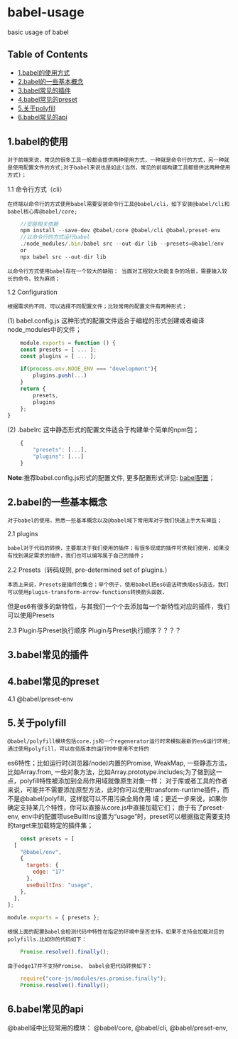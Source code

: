 # babel-usage

basic usage of babel

## Table of Contents

- [1.babel的使用方式](#babel-use-method)
- [2.babel的一些基本概念](#babel-core-concept)
- [3.babel常见的插件](#babel-api)
- [4.babel常见的preset](#babel-api)
- [5.关于polyfill](#babel-polyfill)
- [6.babel常见的api](#babel-api)
  
## 1.babel的使用

    对于前端来说，常见的很多工具一般都会提供两种使用方式，一种就是命令行的方式，另一种就是使用配置文件的方式;对于babel来说也是如此(当然，常见的前端构建工具都提供这两种使用方式)；

1.1 命令行方式（cli）

    在终端以命令行的方式使用babel需要安装命令行工具@babel/cli，如下安装@babel/cli和babel核心库@babel/core;

```javascript
    //安装相关依赖
    npm install --save-dev @babel/core @babel/cli @babel/preset-env
    //以命令行的方式运行babel
    ./node_modules/.bin/babel src --out-dir lib --presets=@babel/env
    or
    npx babel src --out-dir lib
```

    以命令行方式使用babel存在一个较大的缺陷： 当面对工程较大功能复杂的场景，需要输入较长的命令，较为麻烦；

1.2 Configuration

    根据需求的不同，可以选择不同配置文件；比较常用的配置文件有两种形式；

(1) babel.config.js
    这种形式的配置文件适合于编程的形式创建或者编译node_modules中的文件；

```javascript
    module.exports = function () {
    const presets = [ ... ];
    const plugins = [ ... ];

    if(process.env.NODE_ENV === "development"){
        plugins.push(...)
    }
    return {
        presets,
        plugins
    };
}
```

(2) .babelrc
    这中静态形式的配置文件适合于构建单个简单的npm包；

```javascript
    {
        "presets": [...],
        "plugins": [...]
    }
```

**Note**:推荐babel.config.js形式的配置文件, 更多配置形式详见: [babel配置](https://babeljs.io/docs/en/configuration#babelconfigjs)；

## 2.babel的一些基本概念

    对于babel的使用，熟悉一些基本概念以及@babel域下常用库对于我们快速上手大有裨益；

2.1 plugins

    babel对于代码的转换，主要取决于我们使用的插件；有很多现成的插件可供我们使用，如果没有找到满足需求的插件，我们也可以编写属于自己的插件；

2.2 Presets（转码规则, pre-determined set of plugins.）

    本质上来说，Presets是插件的集合；举个例子，使用babel把es6语法转换成es5语法，我们可以使用plugin-transform-arrow-functions转换箭头函数，
但是es6有很多的新特性，与其我们一个个去添加每一个新特性对应的插件，我们可以使用Presets

2.3  Plugin与Preset执行顺序
Plugin与Preset执行顺序？？？？

## 3.babel常见的插件

## 4.babel常见的preset

4.1 @babel/preset-env

## 5.关于polyfill

    @babel/polyfill模块包括core.js和一个regenerator运行时来模拟最新的es6运行环境;通过使用polyfill，可以在低版本的运行时中使用不支持的
es6特性；比如运行时(浏览器/node)内置的Promise, WeakMap, 一些静态方法， 比如Array.from, 一些对象方法，比如Array.prototype.includes;为了做到这一点，polyfill特性被添加到全局作用域就像原生对象一样；
    对于库或者工具的作者来说，可能并不需要添加原型方法，此时你可以使用transform-runtime插件，而不是@babel/polyfill，这样就可以不用污染全局作用
域；更近一步来说，如果你确定支持某几个特性，你可以直接从core.js中直接加载它们；
    由于有了preset-env, env中的配置项useBuiltIns设置为“usage”时，preset可以根据指定需要支持的target来加载特定的插件集；

```javascript
    const presets = [
  [
    "@babel/env",
    {
      targets: {
        edge: "17"
      },
      useBuiltIns: "usage",
    },
  ],
];

module.exports = { presets };
```

    根据上面的配置Babel会检测代码中特性在指定的环境中是否支持，如果不支持会加载对应的polyfills.比如你的代码如下：

```javascript
    Promise.resolve().finally();
```

    由于edge17并不支持Promise， babel会把代码转换如下：

```javascript
    require("core-js/modules/es.promise.finally");
    Promise.resolve().finally();
```

## 6.babel常见的api

@babel域中比较常用的模块：
@babel/core, @babel/cli, @babel/preset-env,  